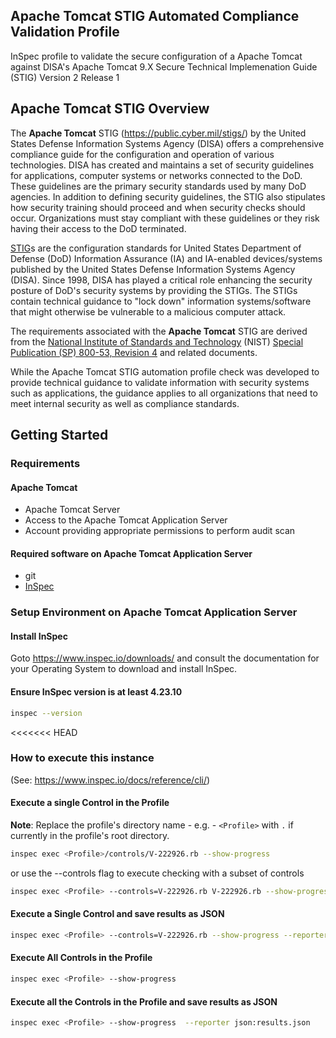 ## Apache Tomcat STIG Automated Compliance Validation Profile

InSpec profile to validate the secure configuration of a Apache Tomcat against DISA's Apache Tomcat 9.X Secure Technical Implemenation Guide (STIG) Version 2 Release 1

## Apache Tomcat STIG Overview

The <b>Apache Tomcat</b> STIG (https://public.cyber.mil/stigs/) by the United States Defense Information Systems Agency (DISA) offers a comprehensive compliance guide for the configuration and operation of various technologies.
DISA has created and maintains a set of security guidelines for applications, computer systems or networks connected to the DoD. These guidelines are the primary security standards used by many DoD agencies. In addition to defining security guidelines, the STIG also stipulates how security training should proceed and when security checks should occur. Organizations must stay compliant with these guidelines or they risk having their access to the DoD terminated.

[STIG](https://en.wikipedia.org/wiki/Security_Technical_Implementation_Guide)s are the configuration standards for United States Department of Defense (DoD) Information Assurance (IA) and IA-enabled devices/systems published by the United States Defense Information Systems Agency (DISA). Since 1998, DISA has played a critical role enhancing the security posture of DoD's security systems by providing the STIGs. The STIGs contain technical guidance to "lock down" information systems/software that might otherwise be vulnerable to a malicious computer attack.

The requirements associated with the <b>Apache Tomcat</b> STIG are derived from the [National Institute of Standards and Technology](https://en.wikipedia.org/wiki/National_Institute_of_Standards_and_Technology) (NIST) [Special Publication (SP) 800-53, Revision 4](https://en.wikipedia.org/wiki/NIST_Special_Publication_800-53) and related documents.

While the Apache Tomcat STIG automation profile check was developed to provide technical guidance to validate information with security systems such as applications, the guidance applies to all organizations that need to meet internal security as well as compliance standards.

## Getting Started

### Requirements

#### Apache Tomcat  
- Apache Tomcat Server
- Access to the Apache Tomcat Application Server
- Account providing appropriate permissions to perform audit scan


#### Required software on Apache Tomcat Application Server
- git
- [InSpec](https://www.chef.io/products/chef-inspec/)

### Setup Environment on Apache Tomcat Application Server 
#### Install InSpec
Goto https://www.inspec.io/downloads/ and consult the documentation for your Operating System to download and install InSpec.

#### Ensure InSpec version is at least 4.23.10 
```sh
inspec --version
```

<<<<<<< HEAD
### How to execute this instance  
(See: https://www.inspec.io/docs/reference/cli/)

#### Execute a single Control in the Profile 
**Note**: Replace the profile's directory name - e.g. - `<Profile>` with `.` if currently in the profile's root directory.
```sh
inspec exec <Profile>/controls/V-222926.rb --show-progress
```
or use the --controls flag to execute checking with a subset of controls
```sh
inspec exec <Profile> --controls=V-222926.rb V-222926.rb --show-progress
```

#### Execute a Single Control and save results as JSON 
```sh
inspec exec <Profile> --controls=V-222926.rb --show-progress --reporter json:results.json
```

#### Execute All Controls in the Profile 
```sh
inspec exec <Profile> --show-progress
```

#### Execute all the Controls in the Profile and save results as JSON 
```sh
inspec exec <Profile> --show-progress  --reporter json:results.json
```